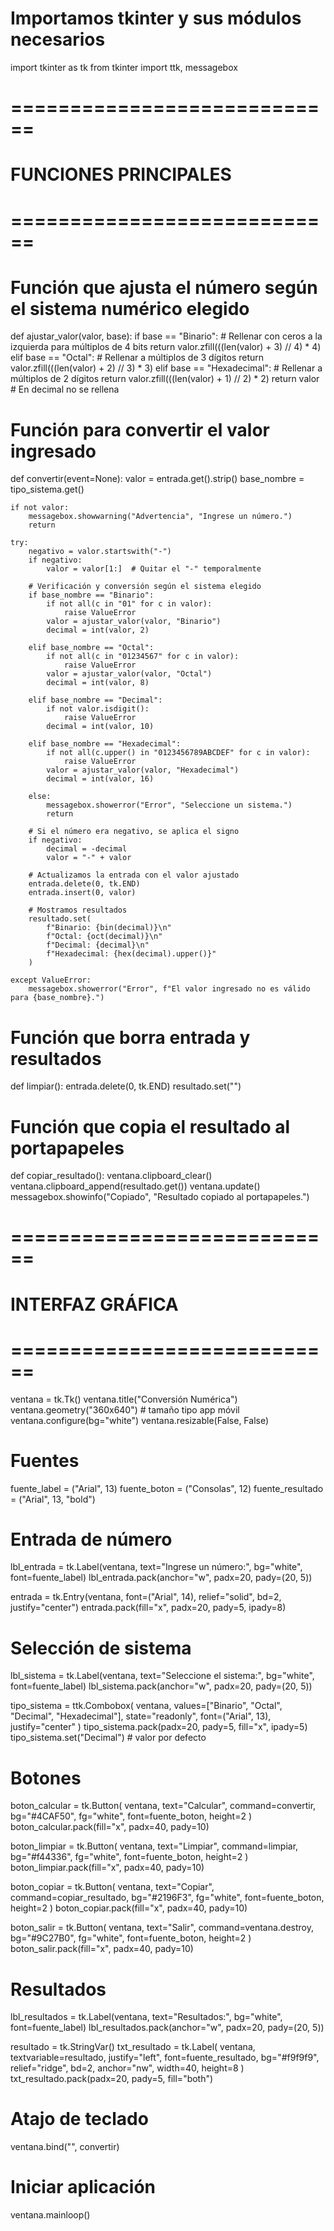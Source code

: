 # Importamos tkinter y sus módulos necesarios
import tkinter as tk
from tkinter import ttk, messagebox

# ============================
# FUNCIONES PRINCIPALES
# ============================

# Función que ajusta el número según el sistema numérico elegido
def ajustar_valor(valor, base):
    if base == "Binario":
        # Rellenar con ceros a la izquierda para múltiplos de 4 bits
        return valor.zfill(((len(valor) + 3) // 4) * 4)
    elif base == "Octal":
        # Rellenar a múltiplos de 3 dígitos
        return valor.zfill(((len(valor) + 2) // 3) * 3)
    elif base == "Hexadecimal":
        # Rellenar a múltiplos de 2 dígitos
        return valor.zfill(((len(valor) + 1) // 2) * 2)
    return valor  # En decimal no se rellena


# Función para convertir el valor ingresado
def convertir(event=None):
    valor = entrada.get().strip()
    base_nombre = tipo_sistema.get()

    if not valor:
        messagebox.showwarning("Advertencia", "Ingrese un número.")
        return

    try:
        negativo = valor.startswith("-")
        if negativo:
            valor = valor[1:]  # Quitar el "-" temporalmente

        # Verificación y conversión según el sistema elegido
        if base_nombre == "Binario":
            if not all(c in "01" for c in valor):
                raise ValueError
            valor = ajustar_valor(valor, "Binario")
            decimal = int(valor, 2)

        elif base_nombre == "Octal":
            if not all(c in "01234567" for c in valor):
                raise ValueError
            valor = ajustar_valor(valor, "Octal")
            decimal = int(valor, 8)

        elif base_nombre == "Decimal":
            if not valor.isdigit():
                raise ValueError
            decimal = int(valor, 10)

        elif base_nombre == "Hexadecimal":
            if not all(c.upper() in "0123456789ABCDEF" for c in valor):
                raise ValueError
            valor = ajustar_valor(valor, "Hexadecimal")
            decimal = int(valor, 16)

        else:
            messagebox.showerror("Error", "Seleccione un sistema.")
            return

        # Si el número era negativo, se aplica el signo
        if negativo:
            decimal = -decimal
            valor = "-" + valor

        # Actualizamos la entrada con el valor ajustado
        entrada.delete(0, tk.END)
        entrada.insert(0, valor)

        # Mostramos resultados
        resultado.set(
            f"Binario: {bin(decimal)}\n"
            f"Octal: {oct(decimal)}\n"
            f"Decimal: {decimal}\n"
            f"Hexadecimal: {hex(decimal).upper()}"
        )

    except ValueError:
        messagebox.showerror("Error", f"El valor ingresado no es válido para {base_nombre}.")


# Función que borra entrada y resultados
def limpiar():
    entrada.delete(0, tk.END)
    resultado.set("")


# Función que copia el resultado al portapapeles
def copiar_resultado():
    ventana.clipboard_clear()
    ventana.clipboard_append(resultado.get())
    ventana.update()
    messagebox.showinfo("Copiado", "Resultado copiado al portapapeles.")


# ============================
# INTERFAZ GRÁFICA
# ============================

ventana = tk.Tk()
ventana.title("Conversión Numérica")
ventana.geometry("360x640")  # tamaño tipo app móvil
ventana.configure(bg="white")
ventana.resizable(False, False)

# Fuentes
fuente_label = ("Arial", 13)
fuente_boton = ("Consolas", 12)
fuente_resultado = ("Arial", 13, "bold")

# Entrada de número
lbl_entrada = tk.Label(ventana, text="Ingrese un número:", bg="white", font=fuente_label)
lbl_entrada.pack(anchor="w", padx=20, pady=(20, 5))

entrada = tk.Entry(ventana, font=("Arial", 14), relief="solid", bd=2, justify="center")
entrada.pack(fill="x", padx=20, pady=5, ipady=8)

# Selección de sistema
lbl_sistema = tk.Label(ventana, text="Seleccione el sistema:", bg="white", font=fuente_label)
lbl_sistema.pack(anchor="w", padx=20, pady=(20, 5))

tipo_sistema = ttk.Combobox(
    ventana,
    values=["Binario", "Octal", "Decimal", "Hexadecimal"],
    state="readonly",
    font=("Arial", 13),
    justify="center"
)
tipo_sistema.pack(padx=20, pady=5, fill="x", ipady=5)
tipo_sistema.set("Decimal")  # valor por defecto

# Botones
boton_calcular = tk.Button(
    ventana, text="Calcular", command=convertir,
    bg="#4CAF50", fg="white", font=fuente_boton, height=2
)
boton_calcular.pack(fill="x", padx=40, pady=10)

boton_limpiar = tk.Button(
    ventana, text="Limpiar", command=limpiar,
    bg="#f44336", fg="white", font=fuente_boton, height=2
)
boton_limpiar.pack(fill="x", padx=40, pady=10)

boton_copiar = tk.Button(
    ventana, text="Copiar", command=copiar_resultado,
    bg="#2196F3", fg="white", font=fuente_boton, height=2
)
boton_copiar.pack(fill="x", padx=40, pady=10)

boton_salir = tk.Button(
    ventana, text="Salir", command=ventana.destroy,
    bg="#9C27B0", fg="white", font=fuente_boton, height=2
)
boton_salir.pack(fill="x", padx=40, pady=10)

# Resultados
lbl_resultados = tk.Label(ventana, text="Resultados:", bg="white", font=fuente_label)
lbl_resultados.pack(anchor="w", padx=20, pady=(20, 5))

resultado = tk.StringVar()
txt_resultado = tk.Label(
    ventana, textvariable=resultado, justify="left",
    font=fuente_resultado, bg="#f9f9f9", relief="ridge",
    bd=2, anchor="nw", width=40, height=8
)
txt_resultado.pack(padx=20, pady=5, fill="both")

# Atajo de teclado
ventana.bind("<Return>", convertir)

# Iniciar aplicación
ventana.mainloop()
